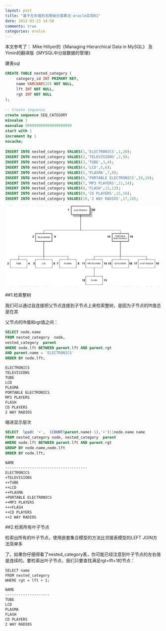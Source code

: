 ```yaml
---
layout: post
title: "基于左右值的无限级分类算法-oracle实现01"
date: 2012-03-23 14:58
comments: true
categories: oralce
---
```


本文参考了：
Mike Hillyer的《Managing Hierarchical Data in MySQL》
及Yimin的翻译版《MYSQL中分层数据的管理》

<!-- more -->

建表sql

``` sql
CREATE TABLE nested_category (
     category_id INT PRIMARY KEY,
     name VARCHAR(20) NOT NULL,
     lft INT NOT NULL,
     rgt INT NOT NULL
);

-- Create sequence
create sequence SEQ_CATEGORY
minvalue 1
maxvalue 999999999999999999999
start with 1
increment by 1
nocache;

INSERT INTO nested_category VALUES(1,'ELECTRONICS',1,20);
INSERT INTO nested_category VALUES(2,'TELEVISIONS',2,9);
INSERT INTO nested_category VALUES(3,'TUBE',3,4);
INSERT INTO nested_category VALUES(4,'LCD',5,6);
INSERT INTO nested_category VALUES(5,'PLASMA',7,8);
INSERT INTO nested_category VALUES(6,'PORTABLE ELECTRONICS',10,19);
INSERT INTO nested_category VALUES(7,'MP3 PLAYERS',11,14);
INSERT INTO nested_category VALUES(8,'FLASH',12,13);
INSERT INTO nested_category VALUES(9,'CD PLAYERS',15,16);
INSERT INTO nested_category VALUES(10,'2 WAY RADIOS',17,18);
```

![Alt text](/images/2012/oracle-01-1.jpg)


##1.检索整树

我们可以通过自连接把父节点连接到子节点上来检索整树，是因为子节点的lft值总是在其

父节点的lft值和rgt值之间：

``` sql
SELECT node.name
FROM nested_category  node,
nested_category  parent
WHERE node.lft BETWEEN parent.lft AND parent.rgt
AND parent.name = 'ELECTRONICS'
ORDER BY node.lft;
```
```
ELECTRONICS
TELEVISIONS
TUBE
LCD
PLASMA
PORTABLE ELECTRONICS
MP3 PLAYERS
FLASH
CD PLAYERS
2 WAY RADIOS
```

缩进显示层次

``` sql
SELECT  lpad( '+',  (COUNT(parent.name)-1),'+')||node.name name
FROM nested_category node, nested_category  parent
WHERE node.lft BETWEEN parent.lft AND parent.rgt
GROUP BY node.name,node.lft
ORDER BY node.lft;
```

```
NAME
-------------------------------------
ELECTRONICS
+TELEVISIONS
++TUBE
++LCD
++PLASMA
+PORTABLE ELECTRONICS
++MP3 PLAYERS
+++FLASH
++CD PLAYERS
++2 WAY RADIOS
```

##2.检索所有叶子节点

检索出所有的叶子节点，使用嵌套集合模型的方法比邻接表模型的LEFT JOIN方法简单多

了。如果你仔细得看了nested_category表，你可能已经注意到叶子节点的左右值是连续的。要检索出叶子节点，我们只要查找满足rgt=lft+1的节点：

```
SELECT name
FROM nested_category
WHERE rgt = lft + 1;
```
```
NAME
--------------------
TUBE
LCD
PLASMA
FLASH
CD PLAYERS
2 WAY RADIOS
```

